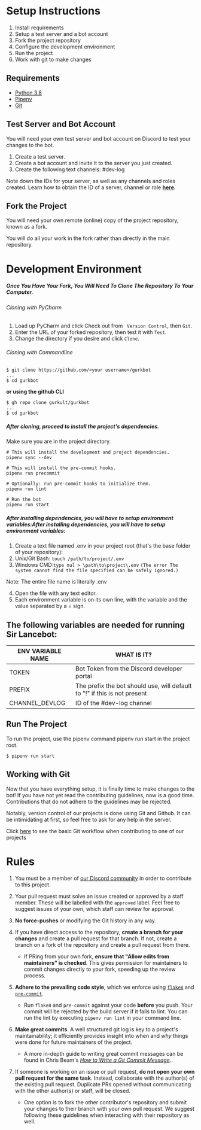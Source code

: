 # Setup Instructions

1. Install requirements
2. Setup a test server and a bot account
3. Fork the project repository
4. Configure the development environment
5. Run the project
6. Work with git to make changes

## Requirements

- [Python 3.8](https://docs.python.org/3.8/)
- [Pipenv](https://pipenv.pypa.io/en/latest/basics/)
- [Git](https://git-scm.com/doc)

## Test Server and Bot Account

You will need your own test server and bot account on Discord to test your changes to the bot.

1. Create a test server.
2. Create a bot account and invite it to the server you just created.
3. Create the following text channels:
   \#dev-log

Note down the IDs for your server, as well as any channels and roles created.
Learn how to obtain the ID of a server, channel or role **[here](https://pythondiscord.com/pages/contributing/setting-test-server-and-bot-account/#setting-up-a-test-server).**

## Fork the Project

You will need your own remote (online) copy of the project repository, known as a fork.

You will do all your work in the fork rather than directly in the main repository.

# Development Environment

##### Once You Have Your Fork, You Will Need To Clone The Repository To Your Computer.

###### Cloning with PyCharm

1.  Load up PyCharm and click Check out from ` Version Control`, then `Git`.
2.  Enter the URL of your forked repository, then test it with `Test`.
3.  Change the directory if you desire and click `Clone`.

###### Cloning with Commandline

```shell
$ git clone https://github.com/<your username>/gurkbot
...
$ cd gurkbot
```
**or using the github CLI**
```shell
$ gh repo clone gurkult/gurkbot
...
$ cd gurkbot
```


##### After cloning, proceed to install the project's dependencies.

Make sure you are in the project directory.

```shell
# This will install the development and project dependencies.
pipenv sync --dev

# This will install the pre-commit hooks.
pipenv run precommit

# Optionally: run pre-commit hooks to initialize them.
pipenv run lint

# Run the bot
pipenv run start
```

##### After installing dependencies, you will have to setup environment variables:After installing dependencies, you will have to setup environment variables:

1. Create a text file named .env in your project root (that's the base folder of your repository):
2. Unix/Git Bash: `touch /path/to/project/.env`
3. Windows CMD:`type nul > \path\to\project\.env` 
`(The error The system cannot find the file specified can be safely ignored.)`

Note: The entire file name is literally .env

4. Open the file with any text editor.
5. Each environment variable is on its own line, with the variable and the value separated by a = sign.

## The following variables are needed for running Sir Lancebot:

| ENV VARIABLE NAME | WHAT IS IT?                                                               |
| ----------------- | ------------------------------------------------------------------------- |
| TOKEN             | Bot Token from the Discord developer portal                               |
| PREFIX            | The prefix the bot should use, will default to "!" if this is not present |
| CHANNEL_DEVLOG    | ID of the #dev-log channel                                                |


## Run The Project

To run the project, use the pipenv command pipenv run start in the project root.

```shell
$ pipenv run start
```

## Working with Git

Now that you have everything setup, it is finally time to make changes to the bot! If you have not yet read the contributing guidelines, now is a good time. Contributions that do not adhere to the guidelines may be rejected.

Notably, version control of our projects is done using Git and Github. It can be intimidating at first, so feel free to ask for any help in the server.

Click [here](https://pythondiscord.com/pages/contributing/working-with-git/pycharm/ "here") to see the basic Git workflow when contributing to one of our projects


# Rules

1. You must be a member of [our Discord community](https://discord.gg/W9DSfryp8Y) in order to contribute to this project.

2. Your pull request must solve an issue created or approved by a staff member. These will be labelled with the `approved` label. Feel free to suggest issues of your own, which staff can review for approval.

3. **No force-pushes** or modifying the Git history in any way.

4. If you have direct access to the repository, **create a branch for your changes** and create a pull request for that branch. If not, create a branch on a fork of the repository and create a pull request from there.
    * If PRing from your own fork, **ensure that "Allow edits from maintainers" is checked**. This gives permission for maintainers to commit changes directly to your fork, speeding up the review process.
    
5. **Adhere to the prevailing code style**, which we enforce using [`flake8`](http://flake8.pycqa.org/en/latest/index.html) and [`pre-commit`](https://pre-commit.com/).
    * Run `flake8` and `pre-commit` against your code **before** you push. Your commit will be rejected by the build server if it fails to lint. You can run the lint by executing `pipenv run lint` in your command line.
 
6. **Make great commits**. A well structured git log is key to a project's maintainability; it efficiently provides insight into when and *why* things were done for future maintainers of the project.
    * A more in-depth guide to writing great commit messages can be found in Chris Beam's [*How to Write a Git Commit Message*](https://chris.beams.io/posts/git-commit/)..
    
7. If someone is working on an issue or pull request, **do not open your own pull request for the same task**. Instead, collaborate with the author(s) of the existing pull request. Duplicate PRs opened without communicating with the other author(s) or staff, will be closed. 
    * One option is to fork the other contributor's repository and submit your changes to their branch with your own pull request. We suggest following these guidelines when interacting with their repository as well.
